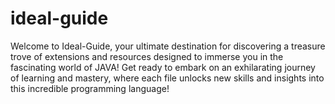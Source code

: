 # ideal-guide
Welcome to Ideal-Guide, your ultimate destination for discovering a treasure trove of extensions and resources designed to immerse you in the fascinating world of JAVA! Get ready to embark on an exhilarating journey of learning and mastery, where each file unlocks new skills and insights into this incredible programming language!
